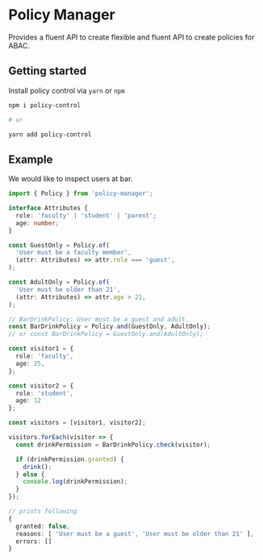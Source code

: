 # Policy Manager

Provides a fluent API to create flexible and fluent API to create policies for ABAC.

## Getting started

Install policy control via `yarn` or `npm`

```sh
npm i policy-control

# or

yarn add policy-control
```

## Example

We would like to inspect users at bar.

```ts
import { Policy } from 'policy-manager';

interface Attributes {
  role: 'faculty' | 'student' | 'parent';
  age: number;
}

const GuestOnly = Policy.of(
  'User must be a faculty member',
  (attr: Attributes) => attr.role === 'guest',
);

const AdultOnly = Policy.of(
  'User must be older than 21',
  (attr: Attributes) => attr.age > 21,
);

// BarDrinkPolicy: User must be a guest and adult.
const BarDrinkPolicy = Policy.and(GuestOnly, AdultOnly);
// or const BarDrinkPolicy = GuestOnly.and(AdultOnly);

const visitor1 = {
  role: 'faculty',
  age: 25,
};

const visitor2 = {
  role: 'student',
  age: 12
};

const visitors = [visitor1, visitor2];

visitors.forEach(visitor => {
  const drinkPermission = BarDrinkPolicy.check(visitor);

  if (drinkPermission.granted) {
    drink();
  } else {
    console.log(drinkPermission);
  }
});

// prints following
{ 
  granted: false,
  reasons: [ 'User must be a guest', 'User must be older than 21' ],
  errors: [] 
}
```